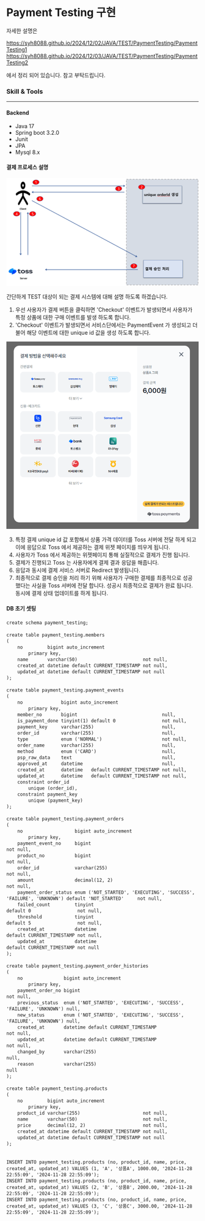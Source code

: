 # Payment Testing 구현

자세한 설명은 

https://syh8088.github.io/2024/12/02/JAVA/TEST/PaymentTesting/PaymentTesting1
https://syh8088.github.io/2024/12/03/JAVA/TEST/PaymentTesting/PaymentTesting2

에서 정리 되어 있습니다. 참고 부탁드립니다.

### Skill & Tools

---

#### Backend

- Java 17
- Spring boot 3.2.0
- Junit
- JPA
- Mysql 8.x

#### 결제 프로세스 설명
![결제 프로세스](./paymentProcess.png)

간단하게 TEST 대상이 되는 결제 시스템에 대해 설명 하도록 하겠습니다.

1. 우선 사용자가 결제 버튼을 클릭하면 'Checkout' 이벤트가 발생되면서 사용자가 특정 상품에 대한 구매 이벤트를 발생 하도록 합니다.
2. 'Checkout' 이벤트가 발생되면서 서비스단에서는 PaymentEvent 가 생성되고 더불어 해당 이벤트에 대한 unique id 값을 생성 하도록 합니다.

![토스 결제 위젯](./tossPaymentWidget.png)

3. 특정 결제 unique id 값 포함해서 상품 가격 데이터를 Toss 서버에 전달 하게 되고 이에 응답으로 Toss 에서 제공하는 결제 위젯 페이지를 띄우게 됩니다.
4. 사용자가 Toss 에서 제공하는 위젯페이지 통해 실질적으로 결제가 진행 됩니다.
5. 결제가 진행되고 Toss 는 사용자에게 결제 결과 응답을 해줍니다.
6. 응답과 동시에 결제 서비스 서버로 Redirect 발생됩니다.
7. 최종적으로 결제 승인을 처리 하기 위해 사용자가 구매한 결제를 최종적으로 성공 했다는 사실을 Toss 서버에 전달 합니다. 성공시 최종적으로 결제가 완료 됩니다. 동시에 결제 상태 업데이트를 하게 됩니다.

#### DB 초기 셋팅
```mysql
create schema payment_testing;

create table payment_testing.members
(
    no         bigint auto_increment
        primary key,
    name       varchar(50)                        not null,
    created_at datetime default CURRENT_TIMESTAMP not null,
    updated_at datetime default CURRENT_TIMESTAMP not null
);

create table payment_testing.payment_events
(
    no              bigint auto_increment
        primary key,
    member_no       bigint                               null,
    is_payment_done tinyint(1) default 0                 not null,
    payment_key     varchar(255)                         null,
    order_id        varchar(255)                         null,
    type            enum ('NORMAL')                      not null,
    order_name      varchar(255)                         null,
    method          enum ('CARD')                        null,
    psp_raw_data    text                                 null,
    approved_at     datetime                             null,
    created_at      datetime   default CURRENT_TIMESTAMP not null,
    updated_at      datetime   default CURRENT_TIMESTAMP not null,
    constraint order_id
        unique (order_id),
    constraint payment_key
        unique (payment_key)
);

create table payment_testing.payment_orders
(
    no                   bigint auto_increment
        primary key,
    payment_event_no     bigint                                                                                       not null,
    product_no           bigint                                                                                       not null,
    order_id             varchar(255)                                                                                 not null,
    amount               decimal(12, 2)                                                                               not null,
    payment_order_status enum ('NOT_STARTED', 'EXECUTING', 'SUCCESS', 'FAILURE', 'UNKNOWN') default 'NOT_STARTED'     not null,
    failed_count         tinyint                                                            default 0                 not null,
    threshold            tinyint                                                            default 5                 not null,
    created_at           datetime                                                           default CURRENT_TIMESTAMP not null,
    updated_at           datetime                                                           default CURRENT_TIMESTAMP not null
);

create table payment_testing.payment_order_histories
(
    no               bigint auto_increment
        primary key,
    payment_order_no bigint                                                             not null,
    previous_status  enum ('NOT_STARTED', 'EXECUTING', 'SUCCESS', 'FAILURE', 'UNKNOWN') null,
    new_status       enum ('NOT_STARTED', 'EXECUTING', 'SUCCESS', 'FAILURE', 'UNKNOWN') null,
    created_at       datetime default CURRENT_TIMESTAMP                                 not null,
    updated_at       datetime default CURRENT_TIMESTAMP                                 not null,
    changed_by       varchar(255)                                                       null,
    reason           varchar(255)                                                       null
);

create table payment_testing.products
(
    no         bigint auto_increment
        primary key,
    product_id varchar(255)                       not null,
    name       varchar(50)                        not null,
    price      decimal(12, 2)                     not null,
    created_at datetime default CURRENT_TIMESTAMP not null,
    updated_at datetime default CURRENT_TIMESTAMP not null
);


INSERT INTO payment_testing.products (no, product_id, name, price, created_at, updated_at) VALUES (1, 'A', '상품A', 1000.00, '2024-11-28 22:55:09', '2024-11-28 22:55:09');
INSERT INTO payment_testing.products (no, product_id, name, price, created_at, updated_at) VALUES (2, 'B', '상품B', 2000.00, '2024-11-28 22:55:09', '2024-11-28 22:55:09');
INSERT INTO payment_testing.products (no, product_id, name, price, created_at, updated_at) VALUES (3, 'C', '상품C', 3000.00, '2024-11-28 22:55:09', '2024-11-28 22:55:09');
```
